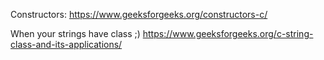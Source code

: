 Constructors:
https://www.geeksforgeeks.org/constructors-c/

When your strings have class ;)
https://www.geeksforgeeks.org/c-string-class-and-its-applications/
